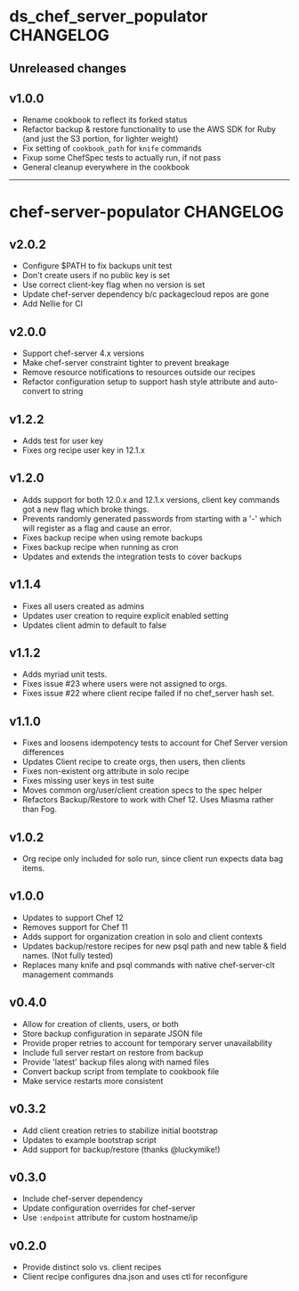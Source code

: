 # ds_chef_server_populator CHANGELOG

## Unreleased changes

## v1.0.0

* Rename cookbook to reflect its forked status
* Refactor backup & restore functionality to use the AWS SDK for Ruby (and just the S3 portion, for lighter weight)
* Fix setting of `cookbook_path` for `knife` commands
* Fixup some ChefSpec tests to actually run, if not pass
* General cleanup everywhere in the cookbook

---

# chef-server-populator CHANGELOG

## v2.0.2
* Configure $PATH to fix backups unit test
* Don't create users if no public key is set
* Use correct client-key flag when no version is set
* Update chef-server dependency b/c packagecloud repos are gone
* Add Nellie for CI

## v2.0.0
* Support chef-server 4.x versions
* Make chef-server constraint tighter to prevent breakage
* Remove resource notifications to resources outside our recipes
* Refactor configuration setup to support hash style attribute and auto-convert to string

## v1.2.2
* Adds test for user key
* Fixes org recipe user key in 12.1.x

## v1.2.0
* Adds support for both 12.0.x and 12.1.x versions, client key
  commands got a new flag which broke things.
* Prevents randomly generated passwords from starting with a '-' which
  will register as a flag and cause an error.
* Fixes backup recipe when using remote backups
* Fixes backup recipe when running as cron
* Updates and extends the integration tests to cover backups

## v1.1.4
* Fixes all users created as admins
* Updates user creation to require explicit enabled setting
* Updates client admin to default to false

## v1.1.2
* Adds myriad unit tests.
* Fixes issue #23 where users were not assigned to orgs.
* Fixes issue #22 where client recipe failed if no chef_server hash set.

## v1.1.0
* Fixes and loosens idempotency tests to account for Chef Server
version differences
* Updates Client recipe to create orgs, then users, then clients
* Fixes non-existent org attribute in solo recipe
* Fixes missing user keys in test suite
* Moves common org/user/client creation specs to the spec helper
* Refactors Backup/Restore to work with Chef 12. Uses Miasma rather
than Fog.

## v1.0.2
* Org recipe only included for solo run, since client run expects data
bag items.

## v1.0.0
* Updates to support Chef 12
* Removes support for Chef 11
* Adds support for organization creation in solo and client contexts
* Updates backup/restore recipes for new psql path and new table &
field names. (Not fully tested)
* Replaces many knife and psql commands with native chef-server-clt
management commands

## v0.4.0
* Allow for creation of clients, users, or both
* Store backup configuration in separate JSON file
* Provide proper retries to account for temporary server unavailability
* Include full server restart on restore from backup
* Provide 'latest' backup files along with named files
* Convert backup script from template to cookbook file
* Make service restarts more consistent

## v0.3.2
* Add client creation retries to stabilize initial bootstrap
* Updates to example bootstrap script
* Add support for backup/restore (thanks @luckymike!)

## v0.3.0
* Include chef-server dependency
* Update configuration overrides for chef-server
* Use `:endpoint` attribute for custom hostname/ip

## v0.2.0
* Provide distinct solo vs. client recipes
* Client recipe configures dna.json and uses ctl for reconfigure
